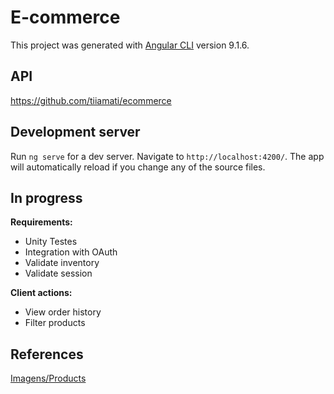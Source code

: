 # E-commerce

This project was generated with [Angular CLI](https://github.com/angular/angular-cli) version 9.1.6.

## API

https://github.com/tiiamati/ecommerce

## Development server

Run `ng serve` for a dev server. Navigate to `http://localhost:4200/`. The app will automatically reload if you change any of the source files.

## In progress

**Requirements:**
- Unity Testes
- Integration with OAuth
- Validate inventory
- Validate session

**Client actions:**
- View order history
- Filter products

## References

[Imagens/Products](https://www.elo7.com.br/corujaoucorujinha?nav=sts_ps_back_str)

